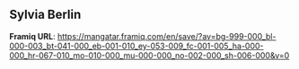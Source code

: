 ## Sylvia Berlin

**Framiq URL**: <https://mangatar.framiq.com/en/save/?av=bg-999-000_bl-000-003_bt-041-000_eb-001-010_ey-053-009_fc-001-005_ha-000-000_hr-067-010_mo-010-000_mu-000-000_no-002-000_sh-006-000&v=0>
